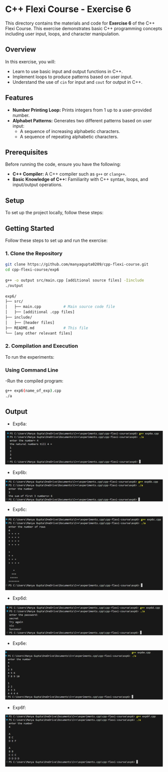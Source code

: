 # C++ Flexi Course - Exercise 6

This directory contains the materials and code for **Exercise 6** of the C++ Flexi Course. This exercise demonstrates basic C++ programming concepts including user input, loops, and character manipulation.

## Overview

In this exercise, you will:
- Learn to use basic input and output functions in C++.
- Implement loops to produce patterns based on user input.
- Understand the use of `cin` for input and `cout` for output in C++.

## Features

- **Number Printing Loop:** Prints integers from 1 up to a user-provided number.
- **Alphabet Patterns:** Generates two different patterns based on user input:
    - A sequence of increasing alphabetic characters.
    - A sequence of repeating alphabetic characters.

## Prerequisites

Before running the code, ensure you have the following:
- **C++ Compiler:** A C++ compiler such as `g++` or `clang++`.
- **Basic Knowledge of C++:** Familiarity with C++ syntax, loops, and input/output operations.

## Setup

To set up the project locally, follow these steps:

## Getting Started

Follow these steps to set up and run the exercise:

### 1. Clone the Repository

```bash
git clone https://github.com/manyagupta0209/cpp-flexi-course.git
cd cpp-flexi-course/exp6

g++ -o output src/main.cpp [additional source files] -Iinclude
./output

exp6/
├── src/
│   ├── main.cpp          # Main source code file
│   ├── [additional .cpp files]
├── include/
│   ├── [header files]
├── README.md             # This file
└── [any other relevant files]
```

### 2. Compilation and Execution
To run the experiments:

### Using Command Line

-Run the compiled program:
```bash
g++ exp6(name_of_exp).cpp
./a
```

## Output 
- Exp6a:

 ![alt text](outputExp6a.png)

- Exp6b:

![alt text](outputExp6b.png)

- Exp6c:

![alt text](outputExp6c.png)

- Exp6d:

![alt text](outputExp6d.png)

- Exp6e:

![alt text](outputExp6e.png)

- Exp6f:

![alt text](outputExp6f.png)